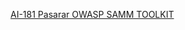 [AI-181 Pasarar OWASP SAMM TOOLKIT](https://docs.google.com/spreadsheets/d/1biCYYcBMLypkhlpH2J-GJQhtDjBUTt0H0nw6Ma7a7PQ/edit?usp=sharing)
